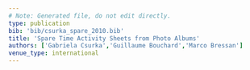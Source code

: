 ```yaml
---
# Note: Generated file, do not edit directly.
type: publication
bib: 'bib/csurka_spare_2010.bib'
title: 'Spare Time Activity Sheets from Photo Albums'
authors: ['Gabriela Csurka','Guillaume Bouchard','Marco Bressan']
venue_type: international
---
```

